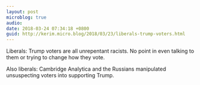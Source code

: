 ```yaml
---
layout: post
microblog: true
audio: 
date: 2018-03-24 07:34:18 +0800
guid: http://kerim.micro.blog/2018/03/23/liberals-trump-voters.html
---
```

Liberals: Trump voters are all unrepentant racists. No point in even talking to them or trying to change how they vote. 

Also liberals: Cambridge Analytica and the Russians manipulated unsuspecting voters into supporting Trump. 

